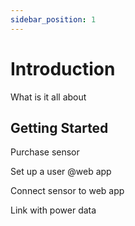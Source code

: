 ```yaml
---
sidebar_position: 1
---
```


# Introduction

What is it all about

## Getting Started

Purchase sensor

Set up a user @web app

Connect sensor to web app

Link with power data
